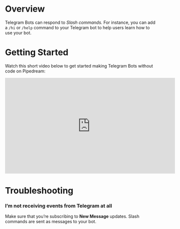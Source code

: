 
# Overview


Telegram Bots can respond to _Slash commands._ For instance, you can add a `/hi` or `/help` command to your Telegram bot to help users learn how to use your bot.


# Getting Started


Watch this short video below to get started making Telegram Bots without code on Pipedream:


<iframe width="560" height="315" src="https://www.youtube.com/embed/Tv2eT0CxoP4" title="YouTube video player" frameborder="0" allow="accelerometer; autoplay; clipboard-write; encrypted-media; gyroscope; picture-in-picture" allowfullscreen></iframe>


# Troubleshooting


### I’m not receiving events from Telegram at all


Make sure that you’re subscribing to **New Message** updates. Slash commands are sent as messages to your bot.

